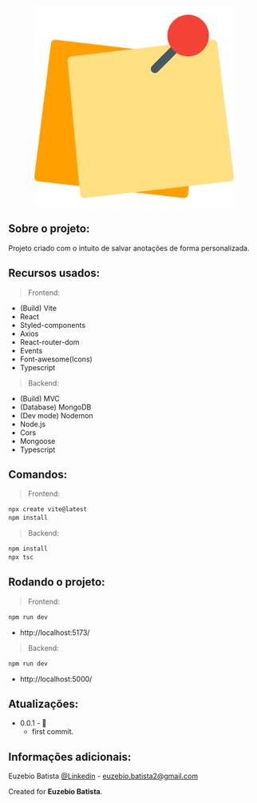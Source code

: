 <p align="center"><img src="./frontend/public/images/logo.png" width="400" alt="Logo do aplicativo"></p>

## Sobre o projeto:

Projeto criado com o intuito de salvar anotações de forma personalizada.

## Recursos usados:

> Frontend:

- (Build) Vite
- React
- Styled-components
- Axios
- React-router-dom
- Events
- Font-awesome(Icons)
- Typescript

> Backend:

- (Build) MVC
- (Database) MongoDB
- (Dev mode) Nodemon
- Node.js
- Cors
- Mongoose
- Typescript

## Comandos:

> Frontend:

```sh
npx create vite@latest
npm install
```

> Backend:

```sh
npm install
npx tsc
```

## Rodando o projeto:

> Frontend:

```sh
npm run dev
```

- http://localhost:5173/

> Backend:

```sh
npm run dev
```

- http://localhost:5000/

## Atualizações:

- 0.0.1 - 🎉
  - first commit.

## Informações adicionais:

Euzebio Batista [@Linkedin](https://www.linkedin.com/in/euzebio-batista) - euzebio.batista2@gmail.com

Created for **Euzebio Batista**.

